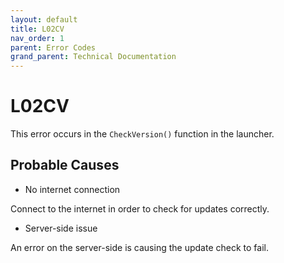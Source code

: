 ```yaml
---
layout: default
title: L02CV
nav_order: 1
parent: Error Codes
grand_parent: Technical Documentation
---
```


# L02CV

This error occurs in the `CheckVersion()` function in the launcher.

## Probable Causes

- No internet connection

Connect to the internet in order to check for updates correctly.

- Server-side issue

An error on the server-side is causing the update check to fail.
